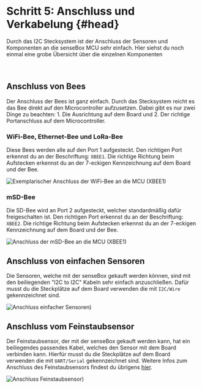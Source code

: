 # Schritt 5: Anschluss und Verkabelung {#head}

<div class="description">Durch das I2C Stecksystem ist der Anschluss der Sensoren und Komponenten an die senseBox MCU sehr einfach. Hier siehst du noch einmal eine grobe Übersicht über die einzelnen Komponenten</div>

<div class="line">
    <br>
    <br>
</div>

## Anschluss von Bees

Der Anschluss der Bees ist ganz einfach. Durch das Stecksystem reicht es das Bee direkt auf den Microcontroller aufzusetzen. Dabei gibt es nur zwei Dinge zu beachten: 1. Die Ausrichtung auf dem Board und 2. Der richtige Portanschluss auf dem Microcontroller. 

### WiFi-Bee, Ethernet-Bee und LoRa-Bee
Diese Bees werden alle auf den Port 1 aufgesteckt. Den richtigen Port erkennst du an der Beschriftung: ``XBEE1``. Die richtige Richtung beim Aufstecken erkennst du an der 7-eckigen Kennzeichnung auf dem Board und der Bee.

![Exemplarischer Anschluss der WiFi-Bee an die MCU (XBEE1)](https://raw.githubusercontent.com/sensebox/books-v2/home/pictures/plug-in-components/wifi-anschluss.png?token=AUIA51zxX61VugZlNyZoXgyFAwVXNFxMks5bF7W4wA%3D%3D)

### mSD-Bee
Die SD-Bee wird an Port 2 aufgesteckt, welcher standardmäßig dafür freigeschalten ist. Den richtigen Port erkennst du an der Beschriftung: ``XBEE2``. Die richtige Richtung beim Aufstecken erkennst du an der 7-eckigen Kennzeichnung auf dem Board und der Bee.

![Anschluss der mSD-Bee an die MCU (XBEE1)](https://raw.githubusercontent.com/sensebox/books-v2/home/pictures/plug-in-components/sd-anschluss.png?token=AUIA51fXRQ2rKemNKnRZysGJuU1xO0w0ks5bF7cSwA%3D%3D)

## Anschluss von einfachen Sensoren
Die Sensoren, welche mit der senseBox gekauft werden können, sind mit den beiliegenden "I2C to I2C" Kabeln sehr einfach anzuschließen. Dafür musst du die Steckplätze auf dem Board verwenden die mit ``I2C/Wire`` gekennzeichnet sind.

![Anschluss einfacher Sensoren)](https://raw.githubusercontent.com/sensebox/books-v2/home/pictures/plug-in-components/sensor-anschluss.jpg?token=AUIA52hoBfQdORIsXStJI7Wj0jbFDTKwks5bF7mpwA%3D%3D)

## Anschluss vom Feinstaubsensor
Der Feinstaubsensor, der mit der senseBox gekauft werden kann, hat ein beiliegendes passendes Kabel, welches den Sensor mit dem Board verbinden kann. Hierfür musst du die Steckplätze auf dem Board verwenden die mit ``UART/Serial`` gekennzeichnet sind. Weitere Infos zum Anschluss des Feinstaubsensors findest du übrigens [hier](../komponenten/sensoren/feinstaub.md).

![Anschluss Feinstaubsensor)](https://raw.githubusercontent.com/sensebox/books-v2/home/pictures/plug-in-components/feinstaub-anschluss.jpg?token=AUIA53qcucGufp3F72N-FWsqcYyrJ8yHks5bF7uCwA%3D%3D)
